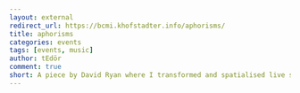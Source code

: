 ```yaml
---
layout: external
redirect_url: https://bcmi.khofstadter.info/aphorisms/
title: aphorisms
categories: events
tags: [events, music]
author: tEdör
comment: true
short: A piece by David Ryan where I transformed and spatialised live sound in SuperCollider.
---
```

